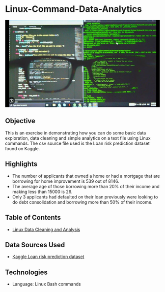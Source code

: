 # Linux-Command-Data-Analytics

![Linux Terminal Commands](https://github.com/danvuk567/Linux-Command-Data-Analytics/blob/main/images/linux_terminal_commands.jpg?raw=true)

## **Objective** ##

This is an exercise in demonstrating how you can do some basic data exploration, data cleaning and simple analytics on a text file using Linux commands. The csv source file used is the Loan risk prediction dataset found on Kaggle.

## **Highlights** ##

* The number of applicants that owned a home or had a mortgage that are borrowing for home improvement is 539 out of 8146.
* The average age of those borrowing more than 20% of their income and making less than 15000 is 26.
* Only 3 applicants had defaulted on their loan previously were looking to do debt consolidation and borrowing more than 50% of their income.

## **Table of Contents** ##

* [Linux Data Cleaning and Analysis](https://github.com/danvuk567/Linux-Command-Data-Analytics/blob/main/Linux-Data-Cleaning-and-Analysis)
  
## **Data Sources Used** ##

* [Kaggle Loan risk prediction dataset](https://www.kaggle.com/datasets/ganjerlawrence/loan-risk-prediction-dataset)
  
## **Technologies** ##

* Language: Linux Bash commands



